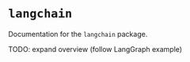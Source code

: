 # `langchain`

Documentation for the `langchain` package.

TODO: expand overview (follow LangGraph example)
